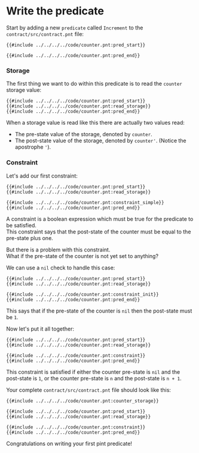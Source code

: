 # Write the predicate

Start by adding a new `predicate` called `Increment` to the `contract/src/contract.pnt` file:
```pint
{{#include ../../../../code/counter.pnt:pred_start}}

{{#include ../../../../code/counter.pnt:pred_end}}
```
### Storage
The first thing we want to do within this predicate is to read the `counter` storage value:
```pint
{{#include ../../../../code/counter.pnt:pred_start}}
{{#include ../../../../code/counter.pnt:read_storage}}
{{#include ../../../../code/counter.pnt:pred_end}}
```
When a storage value is read like this there are actually two values read:
- The pre-state value of the storage, denoted by `counter`.
- The post-state value of the storage, denoted by `counter'`. (Notice the apostrophe `'`).
### Constraint
Let's add our first constraint:
```pint
{{#include ../../../../code/counter.pnt:pred_start}}
{{#include ../../../../code/counter.pnt:read_storage}}

{{#include ../../../../code/counter.pnt:constraint_simple}}
{{#include ../../../../code/counter.pnt:pred_end}}
```
A constraint is a boolean expression which must be true for the predicate to be satisfied. \
This constraint says that the post-state of the counter must be equal to the pre-state plus one.

But there is a problem with this constraint. \
What if the pre-state of the counter is not yet set to anything?

We can use a `nil` check to handle this case:
```pint
{{#include ../../../../code/counter.pnt:pred_start}}
{{#include ../../../../code/counter.pnt:read_storage}}

{{#include ../../../../code/counter.pnt:constraint_init}}
{{#include ../../../../code/counter.pnt:pred_end}}
```
This says that if the pre-state of the counter is `nil` then the post-state must be `1`.

Now let's put it all together:
```pint
{{#include ../../../../code/counter.pnt:pred_start}}
{{#include ../../../../code/counter.pnt:read_storage}}

{{#include ../../../../code/counter.pnt:constraint}}
{{#include ../../../../code/counter.pnt:pred_end}}
```
This constraint is satisfied if either the counter pre-state is `nil` and the post-state is `1`, or the counter pre-state is `n` and the post-state is `n + 1`.

Your complete `contract/src/contract.pnt` file should look like this:
```pint
{{#include ../../../../code/counter.pnt:counter_storage}}

{{#include ../../../../code/counter.pnt:pred_start}}
{{#include ../../../../code/counter.pnt:read_storage}}

{{#include ../../../../code/counter.pnt:constraint}}
{{#include ../../../../code/counter.pnt:pred_end}}
```
Congratulations on writing your first pint predicate!